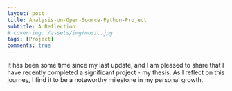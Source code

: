 ```yaml
---
layout: post
title: Analysis-on-Open-Source-Python-Project 
subtitle: A Reflection
# cover-img: /assets/img/music.jpg
tags: [Project]
comments: true
---
```


<!-- It's been a while since last update and I finally finish one project - thesis. This will be one note for a reflection of the journey. -->
It has been some time since my last update, and I am pleased to share that I have recently completed a significant project - my thesis. As I reflect on this journey, I find it to be a noteworthy milestone in my personal growth.